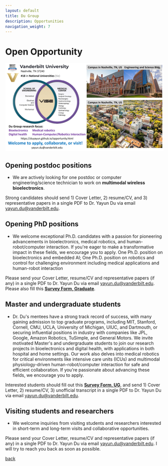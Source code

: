 ```yaml
---
layout: default
title: Du Group
description: Opportunities
navigation_weight: 7
---
```


# Open Opportunity
![openning](vanderbilt_ad.jpg) 


## Opening postdoc positions
* We are actively looking for one postdoc or computer engineering/science technician to work on **multimodal wireless bioelectronics**. 

Strong candidates should send 1) Cover Letter, 2) resume/CV, and 3) representative papers in a single PDF to Dr. Yayun Du via email yayun.du@vanderbilt.edu. 

## Opening PhD positions
* We welcome exceptional Ph.D. candidates with a passion for pioneering advancements in bioelectronics, medical robotics, and human-robot/computer interaction. If you're eager to make a transformative impact in these fields, we encourage you to apply. One Ph.D. position on bioelectronics and embedded AI; One Ph.D. position on robotics and control for challenging environment including medical applications and human-robot interaction


Please send your Cover Letter, resume/CV and representative papers (if any) in a single PDF to Dr. Yayun Du via email yayun.du@vanderbilt.edu. Please also fill this [**Survey Form, Graduate**](https://docs.google.com/forms/d/e/1FAIpQLSe2R8mHHPZ7_6N7D8787DcqJr44bk4RXI-nqb5jpJEmQChdRg/viewform?vc=0&c=0&w=1&flr=0). 

## Master and undergraduate students
* Dr. Du's mentees have a strong track record of success, with many gaining admission to top graduate programs, including MIT, Stanford, Cornell, CMU, UCLA, University of Michigan, UIUC, and Dartmouth, or securing influential positions in industry with companies like JPL, Google, Amazon Robotics, TuSimple, and General Motors. We invite motivated Master's and undergraduate students to join our research projects in bioelectronics and digital health, with applications in both hospital and home settings. Our work also delves into medical robotics for critical environments like intensive care units (ICUs) and multimodal physiology-driven human-robot/computer interaction for safe and efficient collaboration. If you're passionate about advancing these fields, we encourage you to apply.

Interested students should fill out this [**Survey Form, UG**](https://docs.google.com/forms/d/e/1FAIpQLSe2R8mHHPZ7_6N7D8787DcqJr44bk4RXI-nqb5jpJEmQChdRg/viewform?vc=0&c=0&w=1&flr=0), and send 1) Cover Letter, 2) resume/CV, 3) unofficial transcript in a single PDF to Dr. Yayun Du via email yayun.du@vanderbilt.edu. 


## Visiting students and researchers
* We welcome inquiries from visiting students and researchers interested in short-term and long-term visits and collaborative opportunities. 

Please send your Cover Letter, resume/CV and representative papers (if any) in a single PDF to Dr. Yayun Du via email yayun.du@vanderbilt.edu. I will try to reach you back as soon as possible.

[back](./)
